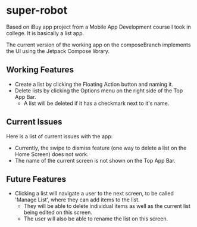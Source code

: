# super-robot
Based on iBuy app project from a Mobile App Development course I took in college. It is basically a list app.

The current version of the working app on the composeBranch implements the UI using the Jetpack Compose library.

## Working Features
- Create a list by clicking the Floating Action button and naming it.
- Delete lists by clicking the Options menu on the right side of the Top App Bar.
   - A list will be deleted if it has a checkmark next to it's name.

## Current Issues
Here is a list of current issues with the app:
- Currently, the swipe to dismiss feature (one way to delete a list on the Home Screen) does not work.
- The name of the current screen is not shown on the Top App Bar.

## Future Features
- Clicking a list will navigate a user to the next screen, to be called 'Manage List', where they can add items to the list.
   - They will be able to delete individual items as well as the current list being edited on this screen.
   - The user will also be able to rename the list on this screen.
